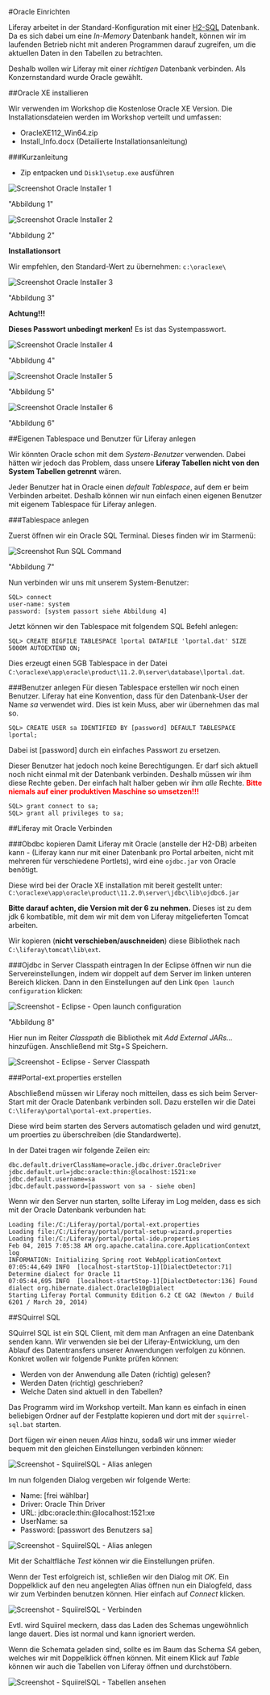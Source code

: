 #Oracle Einrichten

Liferay arbeitet in der Standard-Konfiguration mit einer [H2-SQL](http://en.wikipedia.org/wiki/H2_(DBMS)) Datenbank. Da es sich dabei um eine *In-Memory* Datenbank handelt, können wir im laufenden Betrieb nicht mit anderen Programmen darauf zugreifen, um die aktuellen Daten in den Tabellen zu betrachten.

Deshalb wollen wir Liferay mit einer *richtigen* Datenbank verbinden. Als Konzernstandard wurde Oracle gewählt.

##Oracle XE installieren

Wir verwenden im Workshop die Kostenlose Oracle XE Version. Die Installationsdateien werden im Workshop verteilt und umfassen:
- OracleXE112_Win64.zip
- Install_Info.docx (Detailierte Installationsanleitung)

###Kurzanleitung
- Zip entpacken und `Disk1\setup.exe` ausführen

![Screenshot Oracle Installer 1](https://github.com/bglu/lrWorkshop/blob/master/Dokumentation/img/oracle-installer01.png)

"Abbildung 1"

![Screenshot Oracle Installer 2](https://github.com/bglu/lrWorkshop/blob/master/Dokumentation/img/oracle-installer02.png) 

"Abbildung 2"

**Installationsort**

Wir empfehlen, den Standard-Wert zu übernehmen: `c:\oraclexe\`

![Screenshot Oracle Installer 3](https://github.com/bglu/lrWorkshop/blob/master/Dokumentation/img/oracle-installer03.png) 

"Abbildung 3"

**Achtung!!!**

**Dieses Passwort unbedingt merken!** Es ist das Systempasswort.

![Screenshot Oracle Installer 4](https://github.com/bglu/lrWorkshop/blob/master/Dokumentation/img/oracle-installer04.png) 

"Abbildung 4"

![Screenshot Oracle Installer 5](https://github.com/bglu/lrWorkshop/blob/master/Dokumentation/img/oracle-installer05.png) 

"Abbildung 5"

![Screenshot Oracle Installer 6](https://github.com/bglu/lrWorkshop/blob/master/Dokumentation/img/oracle-installer06.png) 

"Abbildung 6"


##Eigenen Tablespace und Benutzer für Liferay anlegen

Wir könnten Oracle schon mit dem *System-Benutzer* verwenden. Dabei hätten wir jedoch das Problem, dass unsere **Liferay Tabellen nicht von den System Tabellen getrennt** wären.

Jeder Benutzer hat in Oracle einen *default Tablespace*, auf dem er beim Verbinden arbeitet. Deshalb können wir nun einfach einen eigenen Benutzer mit eigenem Tablespace für Liferay anlegen.

###Tablespace anlegen

Zuerst öffnen wir ein Oracle SQL Terminal. Dieses finden wir im Starmenü:

![Screenshot Run SQL Command](https://github.com/bglu/lrWorkshop/blob/master/Dokumentation/img/Oracle_RunSql.png)

"Abbildung 7"

Nun verbinden wir uns mit unserem System-Benutzer:

    SQL> connect
    user-name: system
    password: [system passort siehe Abbildung 4]

Jetzt können wir den Tablespace mit folgendem SQL Befehl anlegen:

    SQL> CREATE BIGFILE TABLESPACE lportal DATAFILE 'lportal.dat' SIZE 5000M AUTOEXTEND ON;

Dies erzeugt einen 5GB Tablespace in der Datei `C:\oraclexe\app\oracle\product\11.2.0\server\database\lportal.dat`.

###Benutzer anlegen
Für diesen Tablespace erstellen wir noch einen Benutzer. Liferay hat eine Konvention, dass für den Datenbank-User der Name *sa* verwendet wird. Dies ist kein Muss, aber wir übernehmen das mal so.

    SQL> CREATE USER sa IDENTIFIED BY [password] DEFAULT TABLESPACE lportal;

Dabei ist [password] durch ein einfaches Passwort zu ersetzen.

Dieser Benutzer hat jedoch noch keine Berechtigungen. Er darf sich aktuell noch nicht einmal mit der Datenbank verbinden. Deshalb müssen wir ihm diese Rechte geben. Der einfach halt halber geben wir ihm *alle* Rechte. <strong><font color="#FF0000">Bitte niemals auf einer produktiven Maschine so umsetzen!!!</font></strong>

    SQL> grant connect to sa;
    SQL> grant all privileges to sa;





##Liferay mit Oracle Verbinden

###Obdbc kopieren
Damit Liferay mit Oracle (anstelle der H2-DB) arbeiten kann - (Liferay kann nur mit einer Datenbank pro Portal arbeiten, nicht mit mehreren für verschiedene Portlets), wird eine `ojdbc.jar` von Oracle benötigt.

Diese wird bei der Oracle XE installation mit bereit gestellt unter: `C:\oraclexe\app\oracle\product\11.2.0\server\jdbc\lib\ojdbc6.jar`

**Bitte darauf achten, die Version mit der 6 zu nehmen.** Dieses ist zu dem jdk 6 kombatible, mit dem wir mit dem von Liferay mitgelieferten Tomcat arbeiten.

Wir kopieren (**nicht verschieben/auschneiden**) diese Bibliothek nach `C:\liferay\tomcat\lib\ext`.


###Ojdbc in Server Classpath eintragen
In der Eclipse öffnen wir nun die Servereinstellungen, indem wir doppelt auf dem Server im linken unteren Bereich klicken. Dann in den Einstellungen auf den Link `Open launch configuration` klicken:

![Screenshot - Eclipse - Open launch configuration](https://github.com/bglu/lrWorkshop/blob/master/Dokumentation/img/eclipse-launch-config.png)

"Abbildung 8"

Hier nun im Reiter *Classpath* die Bibliothek mit *Add External JARs...* hinzufügen. Anschließend mit Stg+S Speichern.

![Screenshot - Eclipse - Server Classpath](https://github.com/bglu/lrWorkshop/blob/master/Dokumentation/img/eclipse-server-classpath.png)


###Portal-ext.properties erstellen

Abschließend müssen wir Liferay noch mitteilen, dass es sich beim Server-Start mit der Oracle Datenbank verbinden soll. Dazu erstellen wir die Datei `C:\liferay\portal\portal-ext.properties`.

Diese wird beim starten des Servers automatisch geladen und wird genutzt, um proerties zu überschreiben (die Standardwerte).

In der Datei tragen wir folgende Zeilen ein:

    dbc.default.driverClassName=oracle.jdbc.driver.OracleDriver
    jdbc.default.url=jdbc:oracle:thin:@localhost:1521:xe
    jdbc.default.username=sa
    jdbc.default.password=[passwort von sa - siehe oben]

Wenn wir den Server nun starten, sollte Liferay im Log melden, dass es sich mit der Oracle Datenbank verbunden hat:

    Loading file:/C:/Liferay/portal/portal-ext.properties
    Loading file:/C:/Liferay/portal/portal-setup-wizard.properties
    Loading file:/C:/Liferay/portal/portal-ide.properties
    Feb 04, 2015 7:05:38 AM org.apache.catalina.core.ApplicationContext log
    INFORMATION: Initializing Spring root WebApplicationContext
    07:05:44,649 INFO  [localhost-startStop-1][DialectDetector:71] Determine dialect for Oracle 11
    07:05:44,695 INFO  [localhost-startStop-1][DialectDetector:136] Found dialect org.hibernate.dialect.Oracle10gDialect
    Starting Liferay Portal Community Edition 6.2 CE GA2 (Newton / Build 6201 / March 20, 2014)



    
##SQuirrel SQL

SQuirrel SQL ist ein SQL Client, mit dem man Anfragen an eine Datenbank senden kann. Wir verwenden sie bei der Liferay-Entwicklung, um den Ablauf des Datentransfers unserer Anwendungen verfolgen zu können. Konkret wollen wir folgende Punkte prüfen können:

- Werden von der Anwendung alle Daten (richtig) gelesen?
- Werden Daten (richtig) geschrieben?
- Welche Daten sind aktuell in den Tabellen?
 
Das Programm wird im Workshop verteilt. Man kann es einfach in einen beliebigen Ordner auf der Festplatte kopieren und dort mit der `squirrel-sql.bat` starten.

Dort fügen wir einen neuen *Alias* hinzu, sodaß wir uns immer wieder bequem mit den gleichen Einstellungen verbinden können:

![Screenshot - SquiirelSQL - Alias anlegen](https://github.com/bglu/lrWorkshop/blob/master/Dokumentation/img/squirrel01.png)

Im nun folgenden Dialog vergeben wir folgende Werte:

- Name: [frei wählbar]
- Driver: Oracle Thin Driver
- URL: jdbc:oracle:thin:@localhost:1521:xe
- UserName: sa
- Password: [passwort des Benutzers sa]

![Screenshot - SquiirelSQL - Alias anlegen](https://github.com/bglu/lrWorkshop/blob/master/Dokumentation/img/squirrel02.png)

Mit der Schaltfläche *Test* können wir die Einstellungen prüfen.

Wenn der Test erfolgreich ist, schließen wir den Dialog mit *OK*. Ein Doppelklick auf den neu angelegten Alias öffnen nun ein Dialogfeld, dass wir zum Verbinden benutzen können. Hier einfach auf *Connect* klicken.

![Screenshot - SquiirelSQL - Verbinden](https://github.com/bglu/lrWorkshop/blob/master/Dokumentation/img/squirrel03.png)

Evtl. wird Squiirel meckern, dass das Laden des Schemas ungewöhnlich lange dauert. Dies ist normal und kann ignoriert werden.

Wenn die Schemata geladen sind, sollte es im Baum das Schema *SA* geben, welches wir mit Doppelklick öffnen können. Mit einem Klick auf *Table* können wir auch die Tabellen von Liferay öffnen und durchstöbern.

![Screenshot - SquiirelSQL - Tabellen ansehen](https://github.com/bglu/lrWorkshop/blob/master/Dokumentation/img/squirrel04.png)
